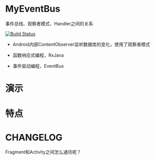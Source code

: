 # MyEventBus

事件总线、观察者模式、Handler之间的关系

[![Build Status](https://travis-ci.org/meolu/walle-web.svg?branch=master)](https://travis-ci.org/meolu/walle-web)

- Android内部ContentObserver监听数据库的变化，使用了观察者模式

- 函数响应式编程，RxJava

- 事件驱动编程，EventBus

# 演示

# 特点

# CHANGELOG

Fragment和Activity之间怎么通讯呢？
